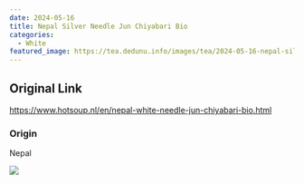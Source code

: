 ```yaml
---
date: 2024-05-16
title: Nepal Silver Needle Jun Chiyabari Bio
categories:
  - White
featured_image: https://tea.dedunu.info/images/tea/2024-05-16-nepal-silver-needle-1.jpeg
---
```


## Original Link

<https://www.hotsoup.nl/en/nepal-white-needle-jun-chiyabari-bio.html>

### Origin

Nepal

![](https://tea.dedunu.info/images/tea/2024-05-16-nepal-silver-needle-2.jpeg)
